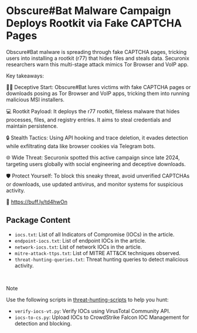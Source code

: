 # Obscure#Bat Malware Campaign Deploys Rootkit via Fake CAPTCHA Pages

Obscure#Bat malware is spreading through fake CAPTCHA pages, tricking users into installing a rootkit (r77) that hides files and steals data. Securonix researchers warn this multi-stage attack mimics Tor Browser and VoIP app.

Key takeaways:

🕵️‍♂️ Deceptive Start: Obscure#Bat lures victims with fake CAPTCHA pages or downloads posing as Tor Browser and VoIP apps, tricking them into running malicious MSI installers.

💻 Rootkit Payload: It deploys the r77 rootkit, fileless malware that hides processes, files, and registry entries. It aims to steal credentials and maintain persistence.

🔒 Stealth Tactics: Using API hooking and trace deletion, it evades detection while exfiltrating data like browser cookies via Telegram bots.

🌐 Wide Threat: Securonix spotted this active campaign since late 2024, targeting users globally with social engineering and deceptive downloads.

🛡️ Protect Yourself: To block this sneaky threat, avoid unverified CAPTCHAs or downloads, use updated antivirus, and monitor systems for suspicious activity.

🔗 https://buff.ly/td4hwOn

## Package Content

- `iocs.txt`: List of all Indicators of Compromise (IOCs) in the article.
- `endpoint-iocs.txt`: List of endpoint IOCs in the article.
- `network-iocs.txt`: List of network IOCs in the article.
- `mitre-attack-ttps.txt`: List of MITRE ATT&CK techniques observed.
- `threat-hunting-queries.txt`: Threat hunting queries to detect malicious activity.

<br>

> [!NOTE]
> Use the following scripts in [threat-hunting-scripts](../../threat-hunting-scripts/) to help you hunt:
>
> - `verify-iocs-vt.py`: Verify IOCs using VirusTotal Community API.
> - `iocs-to-cs.py`: Upload IOCs to CrowdStrike Falcon IOC Management for detection and blocking.
